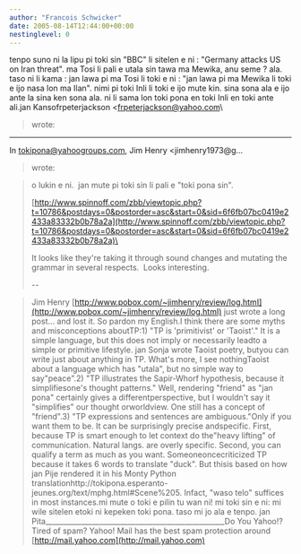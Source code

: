 ```yaml
---
author: "Francois Schwicker"
date: 2005-08-14T12:44:00+00:00
nestinglevel: 0
---
```

tenpo suno ni la lipu pi toki sin "BBC" li sitelen e ni : "Germany attacks US on Iran threat". ma Tosi li pali e utala sin tawa ma Mewika, anu seme ? ala. taso ni li kama : jan lawa pi ma Tosi li toki e ni : "jan lawa pi ma Mewika li toki e ijo nasa lon ma Ilan". nimi pi toki Inli li toki e ijo mute kin. sina sona ala e ijo ante la sina ken sona ala. ni li sama lon toki pona en toki Inli en toki ante ali.jan Kansofrpeterjackson <[frpeterjackson@yahoo.com](mailto://frpeterjackson@yahoo.com)\
> wrote:
---
 In [tokipona@yahoogroups.com](mailto://tokipona@yahoogroups.com), Jim Henry <jimhenry1973@g...
> wrote:

> o lukin e ni.  jan mute pi toki sin li pali e "toki pona sin".
> 
>[http://www.spinnoff.com/zbb/viewtopic.php?t=10786&postdays=0&postorder=asc&start=0&sid=6f6fb07bc0419e2433a83332b0b78a2a](http://www.spinnoff.com/zbb/viewtopic.php?t=10786&postdays=0&postorder=asc&start=0&sid=6f6fb07bc0419e2433a83332b0b78a2a)\
> 
> It looks like they're taking it through sound changes and mutating 
> the grammar in several respects.  Looks interesting.
> 
> --
 
> Jim Henry
> [http://www.pobox.com/~jimhenry/review/log.htmI](http://www.pobox.com/~jimhenry/review/log.htmI) just wrote a long post... and lost it. So pardon my English.I think there are some myths and misconceptions aboutTP:1) "TP is 'primitivist' or 'Taoist'." It is a simple language, but this does not imply or necessarily leadto a simple or primitive lifestyle. jan Sonja wrote Taoist poetry, butyou can write just about anything in TP. What's more, I see nothingTaoist about a language which has "utala", but no simple way to say"peace".2) "TP illustrates the Sapir-Whorf hypothesis, because it simplifiesone's thought patterns." Well, rendering "friend" as "jan pona" certainly gives a differentperspective, but I wouldn't say it "simplifies" our thought orworldview. One still has a concept of "friend".3) "TP expressions and sentences are ambiguous."Only if you want them to be. It can be surprisingly precise andspecific. First, because TP is smart enough to let context do the"heavy lifting" of communication. Natural langs. are overly specific. Second, you can qualify a term as much as you want. Someoneoncecriticized TP because it takes 6 words to translate "duck". But thisis based on how jan Pije rendered it in his Monty Python translationhttp://tokipona.esperanto-jeunes.org/text/mphg.html#Scene%205. Infact, "waso telo" suffices in most instances.mi mute o toki e pilin tu wan ni! mi toki sin e ni: mi wile sitelen etoki ni kepeken toki pona. taso mi jo ala e tenpo. jan Pita\_\_\_\_\_\_\_\_\_\_\_\_\_\_\_\_\_\_\_\_\_\_\_\_\_\_\_\_\_\_\_\_\_\_\_\_\_\_\_\_\_\_\_\_\_\_\_\_\_\_Do You Yahoo!?Tired of spam? Yahoo! Mail has the best spam protection around [http://mail.yahoo.com](http://mail.yahoo.com)